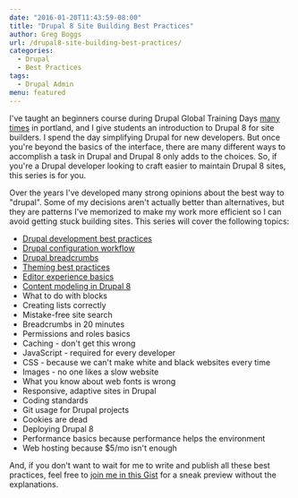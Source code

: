 ```yaml
---
date: "2016-01-20T11:43:59-08:00"
title: "Drupal 8 Site Building Best Practices"
author: Greg Boggs
url: /drupal8-site-building-best-practices/
categories:
  - Drupal
  - Best Practices
tags:
  - Drupal Admin
menu: featured
---
```

I've taught an beginners course during Drupal Global Training Days [many times](https://assoc.drupal.org/global-training-day-portland-oregon-february-2016) in portland, and I give students an introduction to Drupal 8 for site builders. I spend the day simplifying Drupal for new developers. But once you're beyond the basics of the interface, there are many different ways to accomplish a task in Drupal and Drupal 8 only adds to the choices. So, if you're a Drupal developer looking to craft easier to maintain Drupal 8 sites, this series is for you.

Over the years I've developed many strong opinions about the best way to "drupal". Some of my decisions aren't actually better than alternatives, but they are patterns I've memorized to make my work more efficient so I can avoid getting stuck building sites. This series will cover the following topics: 

* [Drupal development best practices](/drupal-development-best-practices/)
* [Drupal configuration workflow](/drupal-configuration-best-practices/)
* [Drupal breadcrumbs](/drupal8-breadcrumbs/)
* [Theming best practices](/drupal-8-theming-best-practices/)
* [Editor experience basics](/drupal-8-admin-best-practices/)
* [Content modeling in Drupal 8](/drupal-8-content-modeling/)
* What to do with blocks
* Creating lists correctly
* Mistake-free site search
* Breadcrumbs in 20 minutes
* Permissions and roles basics
* Caching - don't get this wrong
* JavaScript - required for every developer
* CSS - because we can't make white and black websites every time
* Images - no one likes a slow website
* What you know about web fonts is wrong
* Responsive, adaptive sites in Drupal
* Coding standards
* Git usage for Drupal projects
* Cookies are dead
* Deploying Drupal 8
* Performance basics because performance helps the environment
* Web hosting because $5/mo isn't enough

And, if you don't want to wait for me to write and publish all these best practices, feel free to [join me in this Gist](https://gist.github.com/Greg-Boggs/8a2661b70c4e293db585) for a sneak preview without the explanations.
